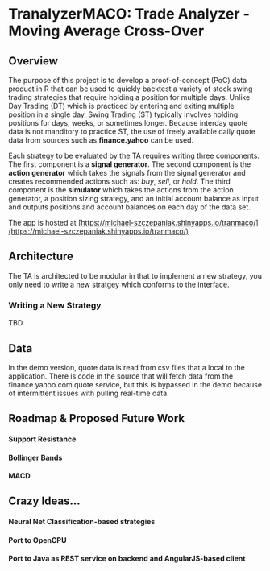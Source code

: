 # TranalyzerMACO: Trade Analyzer - Moving Average Cross-Over

## Overview
The purpose of this project is to develop a proof-of-concept (PoC) data product in R that can be used to quickly backtest a variety of stock swing trading strategies that require holding a position for multiple days.  Unlike Day Trading (DT) which is practiced by entering and exiting multiple position in a single day, Swing Trading (ST) typically involves holding positions for days, weeks, or sometimes longer.  Because interday quote data is not manditory to practice ST, the use of freely available daily quote data from sources such as **finance.yahoo** can be used.

Each strategy to be evaluated by the TA requires writing three components.  The first component is a **signal generator**.  The second component is the **action generator** which takes the signals from the signal generator and creates recommended actions such as: *buy*, *sell*, or *hold*.  The third component is the **simulator** which takes the actions from the action generator, a position sizing strategy, and an initial account balance as input and outputs positions and account balances on each day of the data set.

The app is hosted at [https://michael-szczepaniak.shinyapps.io/tranmaco/](https://michael-szczepaniak.shinyapps.io/tranmaco/)

## Architecture
The TA is architected to be modular in that to implement a new strategy, you only need to write a new stratgey which conforms to the interface.

### Writing a New Strategy
TBD

## Data
In the demo version, quote data is read from csv files that a local to the application.  There is code in the source that will fetch data from the finance.yahoo.com quote service, but this is bypassed in the demo because of intermittent issues with pulling real-time data.

## Roadmap & Proposed Future Work
#### Support Resistance
#### Bollinger Bands
#### MACD

## Crazy Ideas...
#### Neural Net Classification-based strategies
#### Port to OpenCPU
#### Port to Java as REST service on backend and AngularJS-based client